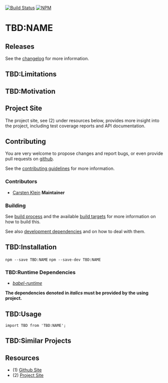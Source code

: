 [![Build Status](https://travis-ci.org/coldrye-es/TBD:NAME.svg?branch=master)](https://travis-ci.org/coldrye-es/TBD:NAME)
[![NPM](https://nodei.co/npm/TBD:NAME.png?mini=true)](https://nodei.co/npm/TBD:NAME/)

# TBD:NAME


## Releases

See the [changelog](https://github.com/coldrye-es/TBD:NAME/blob/master/CHANGELOG.md) for more information.


## TBD:Limitations


## TBD:Motivation


## Project Site

The project site, see (2) under resources below, provides more insight into the project,
including test coverage reports and API documentation.


## Contributing

You are very welcome to propose changes and report bugs, or even provide pull
requests on [github](https://github.com/coldrye-es/TBD:NAME).

See the [contributing guidelines](https://github.com/coldrye-es/TBD:NAME/blob/master/CONTRIBUTING.md) for more information.


### Contributors

 - [Carsten Klein](https://github.com/silkentrance) **Maintainer**


### Building

See [build process](https://github.com/coldrye-es/esmake#build-process) and the available [build targets](https://github.com/coldrye-es/esmake#makefilesoftwarein)
for more information on how to build this.

See also [development dependencies](https://github.com/coldrye-es/esmake#development-dependencies) and on how to deal with them.


## TBD:Installation

``npm --save TBD:NAME``
``npm --save-dev TBD:NAME``


### TBD:Runtime Dependencies

 - _[babel-runtime](https://github.com/babel/babel)_

**The dependencies denoted in _italics_ must be provided by the using project.**


## TBD:Usage

```
import TBD from 'TBD:NAME';
```


## TBD:Similar Projects


## Resources

 - (1) [Github Site](https://github.com/coldrye-es/TBD:NAME)
 - (2) [Project Site](http://TBD:PROJECT.es.coldrye.eu)

